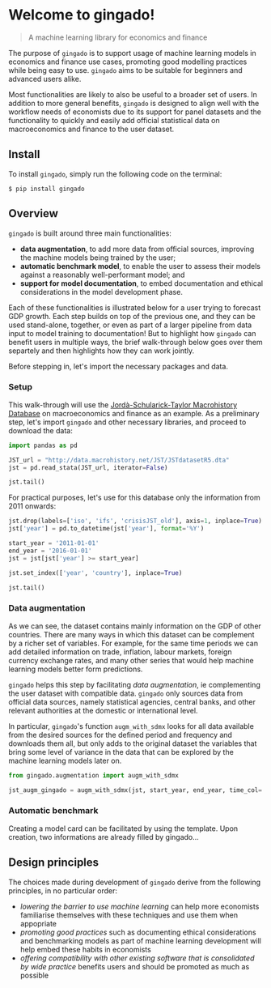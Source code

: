 # Welcome to gingado!
> A machine learning library for economics and finance


The purpose of `gingado` is to support usage of machine learning models in economics and finance use cases, promoting good modelling practices while being easy to use. `gingado` aims to be suitable for beginners and advanced users alike.

Most functionalities are likely to also be useful to a broader set of users. In addition to more general benefits, `gingado` is designed to align well with the workflow needs of economists due to its support for panel datasets and the functionality to quickly and easily add official statistical data on macroeconomics and finance to the user dataset.

## Install

To install `gingado`, simply run the following code on the terminal:

`$ pip install gingado`

## Overview

`gingado` is built around three main functionalities:
* **data augmentation**, to add more data from official sources, improving the machine models being trained by the user;
* **automatic benchmark model**, to enable the user to assess their models against a reasonably well-performant model; and
* **support for model documentation**, to embed documentation and ethical considerations in the model development phase.

Each of these functionalities is illustrated below for a user trying to forecast GDP growth. Each step builds on top of the previous one, and they can be used stand-alone, together, or even as part of a larger pipeline from data input to model training to documentation! But to highlight how `gingado` can benefit users in multiple ways, the brief walk-through below goes over them separtely and then highlights how they can work jointly. 

Before stepping in, let's import the necessary packages and data.

### Setup

This walk-through will use the [Jordà-Schularick-Taylor Macrohistory Database](https://www.macrohistory.net) on macroeconomics and finance as an example. As a preliminary step, let's import `gingado` and other necessary libraries, and proceed to download the data:

```python
import pandas as pd

JST_url = "http://data.macrohistory.net/JST/JSTdatasetR5.dta"
jst = pd.read_stata(JST_url, iterator=False)

jst.tail()
```

For practical purposes, let's use for this database only the information from 2011 onwards:

```python
jst.drop(labels=['iso', 'ifs', 'crisisJST_old'], axis=1, inplace=True)
jst['year'] = pd.to_datetime(jst['year'], format='%Y')

start_year = '2011-01-01'
end_year = '2016-01-01'
jst = jst[jst['year'] >= start_year]

jst.set_index(['year', 'country'], inplace=True)
```

```python
jst.tail()
```

### Data augmentation

As we can see, the dataset contains mainly information on the GDP of other countries. There are many ways in which this dataset can be complement by a richer set of variables. For example, for the same time periods we can add detailed information on trade, inflation, labour markets, foreign currency exchange rates, and many other series that would help machine learning models better form predictions. 

`gingado` helps this step by facilitating *data augmentation*, ie complementing the user dataset with compatible data. `gingado` only sources data from official data sources, namely statistical agencies, central banks, and other relevant authorities at the domestic or international level.

In particular, `gingado`'s function `augm_with_sdmx` looks for all data available from the desired sources for the defined period and frequency and downloads them all, but only adds to the original dataset the variables that bring some level of variance in the data that can be explored by the machine learning models later on.

```python
from gingado.augmentation import augm_with_sdmx

jst_augm_gingado = augm_with_sdmx(jst, start_year, end_year, time_col='year', freq='A', sources='BIS')
```

### Automatic benchmark

Creating a model card can be facilitated by using the template. Upon creation, two informations are already filled by gingado...

## Design principles

The choices made during development of `gingado` derive from the following principles, in no particular order:
* *lowering the barrier to use machine learning* can help more economists familiarise themselves with these techniques and use them when appopriate
* *promoting good practices* such as documenting ethical considerations and benchmarking models as part of machine learning development will help embed these habits in economists
* *offering compatibility with other existing software that is consolidated by wide practice* benefits users and should be promoted as much as possible

